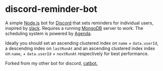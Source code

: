 # discord-reminder-bot

A simple [Node.js](https://nodejs.org/en/) bot for [Discord](https://discordapp.com/) that sets reminders for individual users, inspired by [slack](https://get.slack.help/hc/en-us/articles/208423427-Set-a-reminder).
Requires a running [MongoDB](https://www.mongodb.com/) server to work. The scheduling system is powered by [Agenda](https://github.com/agenda/agenda).

Ideally you should set an ascending clustered index on `name` + `data.userId`, a descending index on `lastRunAt` and an ascending clustered index index on `name`, + `data.userId` + `nextRunAt` respectively for best performance.

Forked from my other bot for discord, [catbot.](https://github.com/edwin-jones/discord-catbot)
